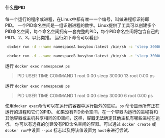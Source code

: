 #### 什么是PID
每一个运行的程序或进程，在Linux中都有唯一一个编号，叫做进程标识符即PID。
一个PID命名空间是一组识别进程的数字。Linux提供了工具可以创建多个PID命名空间，每个命名空间拥有一套完整的PID，每个PID命名空间将包含自己的PID1、2、3，以此类推。
运行如下命令可以看到:
```sh
 docker run -d --name namespaceA busybox:latest /bin/sh -c 'sleep 30000'
 
 docker run -d --name namespaceB busybox:latest /bin/sh -c 'sleep 30000'
```
运行 ```docker exec namespaceA ps```
> PID   USER     TIME  COMMAND
    1   root      0:00 sleep 30000
   13   root      0:00 ps

运行 ```docker exec namespaceB ps```
> PID   USER     TIME  COMMAND
    1   root      0:00 sleep 30000
    6   root      0:00 ps

使用```docker exec```命令可以在运行的容器中运行额外的进程。`ps` 命令显示所有正在运行的进程和它们的PID。
如果没有PID命令空间，在一个容器内运行的进程将和其他容器或主机共享相同的ID空间，这样，容器无法确定其他主机有哪些进程在运行。
你可以有选择的创建没有PID命名空间的容器。可以通过
`docker create` 或 `dcoker run`中设置 `--pid` 标志以及将该值设置为 `host`来进行尝试.

